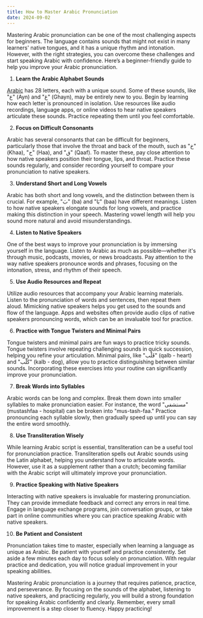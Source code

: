 ```yaml
---
title: How to Master Arabic Pronunciation
date: 2024-09-02
---
```


Mastering Arabic pronunciation can be one of the most challenging aspects for beginners. The language contains sounds that might not exist in many learners' native tongues, and it has a unique rhythm and intonation. However, with the right strategies, you can overcome these challenges and start speaking Arabic with confidence. Here’s a beginner-friendly guide to help you improve your Arabic pronunciation.

1.  **Learn the Arabic Alphabet Sounds**

[Arabic](https://en.wikipedia.org/wiki/Arab_world) has 28 letters, each with a unique sound. Some of these sounds, like "ع" (Ayn) and "غ" (Ghayn), may be entirely new to you. Begin by learning how each letter is pronounced in isolation. Use resources like audio recordings, language apps, or online videos to hear native speakers articulate these sounds. Practice repeating them until you feel comfortable.

2.  **Focus on Difficult Consonants**

Arabic has several consonants that can be difficult for beginners, particularly those that involve the throat and back of the mouth, such as "خ" (Khaa), "ح" (Haa), and "ق" (Qaaf). To master these, pay close attention to how native speakers position their tongue, lips, and throat. Practice these sounds regularly, and consider recording yourself to compare your pronunciation to native speakers.

3.  **Understand Short and Long Vowels**

Arabic has both short and long vowels, and the distinction between them is crucial. For example, "بَ" (ba) and "بَا" (baa) have different meanings. Listen to how native speakers elongate sounds for long vowels, and practice making this distinction in your speech. Mastering vowel length will help you sound more natural and avoid misunderstandings.

4.  **Listen to Native Speakers**

One of the best ways to improve your pronunciation is by immersing yourself in the language. Listen to Arabic as much as possible—whether it's through music, podcasts, movies, or news broadcasts. Pay attention to the way native speakers pronounce words and phrases, focusing on the intonation, stress, and rhythm of their speech.

5.  **Use Audio Resources and Repeat**

Utilize audio resources that accompany your Arabic learning materials. Listen to the pronunciation of words and sentences, then repeat them aloud. Mimicking native speakers helps you get used to the sounds and flow of the language. Apps and websites often provide audio clips of native speakers pronouncing words, which can be an invaluable tool for practice.

6.  **Practice with Tongue Twisters and Minimal Pairs**

Tongue twisters and minimal pairs are fun ways to practice tricky sounds. Tongue twisters involve repeating challenging sounds in quick succession, helping you refine your articulation. Minimal pairs, like "قَلْب" (qalb - heart) and "كَلْب" (kalb - dog), allow you to practice distinguishing between similar sounds. Incorporating these exercises into your routine can significantly improve your pronunciation.

7.  **Break Words into Syllables**

Arabic words can be long and complex. Break them down into smaller syllables to make pronunciation easier. For instance, the word "مستشفى" (mustashfaa - hospital) can be broken into "mus-tash-faa." Practice pronouncing each syllable slowly, then gradually speed up until you can say the entire word smoothly.

8.  **Use Transliteration Wisely**

While learning Arabic script is essential, transliteration can be a useful tool for pronunciation practice. Transliteration spells out Arabic sounds using the Latin alphabet, helping you understand how to articulate words. However, use it as a supplement rather than a crutch; becoming familiar with the Arabic script will ultimately improve your pronunciation.

9.  **Practice Speaking with Native Speakers**

Interacting with native speakers is invaluable for mastering pronunciation. They can provide immediate feedback and correct any errors in real time. Engage in language exchange programs, join conversation groups, or take part in online communities where you can practice speaking Arabic with native speakers.

10. **Be Patient and Consistent**

Pronunciation takes time to master, especially when learning a language as unique as Arabic. Be patient with yourself and practice consistently. Set aside a few minutes each day to focus solely on pronunciation. With regular practice and dedication, you will notice gradual improvement in your speaking abilities.

Mastering Arabic pronunciation is a journey that requires patience, practice, and perseverance. By focusing on the sounds of the alphabet, listening to native speakers, and practicing regularly, you will build a strong foundation for speaking Arabic confidently and clearly. Remember, every small improvement is a step closer to fluency. Happy practicing!
